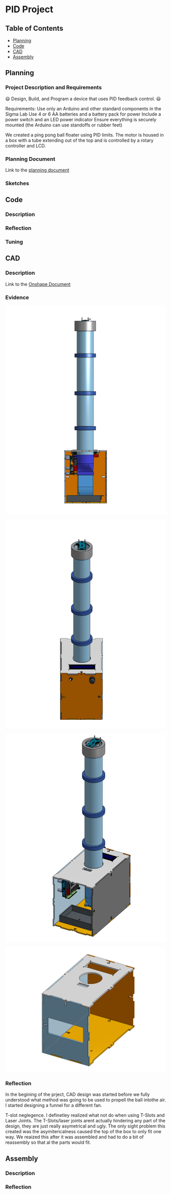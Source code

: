 # PID Project
## Table of Contents
* [Planning](#Planning)
* [Code](#Code)
* [CAD](#CAD)
* [Assembly](#Assembly)

## Planning
### Project Description and Requirements
😃 Design, Build, and Program a device that uses PID feedback control. 😃 

Requirements:
Use only an Arduino and other standard components in the Sigma Lab
Use 4 or 6 AA batteries and a battery pack for power
Include a power switch and an LED power indicator
Ensure everything is securely mounted (the Arduino can use standoffs or rubber feet)

We created a ping pong ball floater using PID limits. The motor is housed in a box with a tube extending out of the top and is controlled by a rotary controller and LCD. 

### Planning Document

Link to the [planning document](https://docs.google.com/document/d/1F2JCuq7YCHW3Lv81fLc3tMGUtD7HIeB3eArvS5VSfUk/edit)

### Sketches

## Code

### Description

### Reflection

### Tuning

## CAD

### Description
Link to the [Onshape Document](https://cvilleschools.onshape.com/documents/cae23d9f292dc30b34fb14cb/w/1f6cba44752eedd2b7e14d8a/e/930f21f8e03fe640d7c35464)
### Evidence
![Assemby CAD Image 1](https://github.com/honklin/PID-Project/blob/main/images/Assembly%201%20(1).png)

![Assemby CAD front view](https://github.com/honklin/PID-Project/blob/main/images/Assembly%201%20(2).png)

![Assemby CAD angle view](https://github.com/honklin/PID-Project/blob/main/images/Assembly%201.png)

![part studio box](https://github.com/honklin/PID-Project/blob/main/images/Part%20Studio%201.png)


### Reflection
In the begining of the prject, CAD design was started before we fully understood what method was going to be used to propell the ball intothe air. I started designing a funnel for a different fan.

T-slot neglegence. I definetley realized what not do when using T-Slots and Laser Joints. The T-Slots/laser joints arent actually hindering any part of the design, they are just really asymetrical and ugly. The only sight problem this created was the asymitericalness caused the top of the box to only fit one way. We reaized this after it was assembled and had to do a bit of reassembly so that al the parts would fit.
## Assembly

### Description

### Reflection

